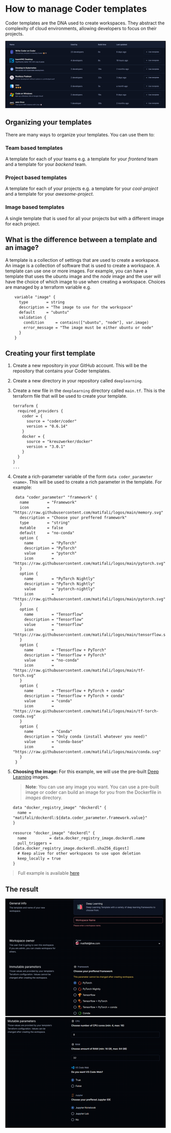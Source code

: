 # How to manage Coder templates

Coder templates are the DNA used to create workspaces. They abstract the complexity of cloud environments, allowing developers to focus on their projects.

[![Coder templates](./static/templates.png)](./static/templates.png)

## Organizing your templates

There are many ways to organize your templates. You can use them to:

### Team based templates

A template for each of your teams e.g. a template for your _frontend_ team and a template for your _backend_ team.

### Project based templates

A template for each of your projects e.g. a template for your _cool-project_ and a template for your _awesome-project_.

### Image based templates

A single template that is used for all your projects but with a different image for each project.

## What is the difference between a template and an image?

A template is a collection of settings that are used to create a workspace. An image is a collection of software that is used to create a workspace. A template can use one or more images. For example, you can have a template that uses the _ubuntu_ image and the _node_ image and the user will have the choice of which image to use when creating a workspace. Choices are managed by a terraform variable e.g.

```hcl
    variable "image" {
      type        = string
      description = "The image to use for the workspace"
      default     = "ubuntu"
      validation {
        condition     = contains(["ubuntu", "node"], var.image)
        error_message = "The image must be either ubuntu or node"
      }
    }
```

## Creating your first template

1. Create a new repository in your GitHub account. This will be the repository that contains your Coder templates.

2. Create a new directory in your repository called `deeplearning`.

3. Create a new file in the `deeplearning` directory called `main.tf`. This is the terraform file that will be used to create your template.

   ```hcl
   terraform {
     required_providers {
       coder = {
         source = "coder/coder"
         version = "0.6.14"
       }
       docker = {
         source = "kreuzwerker/docker"
         version = "3.0.1"
       }
     }
   }
   ...
   ```

4. Create a rich-parameter variable of the form `data coder_parameter <name>`. This will be used to create a rich parameter in the template. For example:

   ```hcl
    data "coder_parameter" "framework" {
      name        = "Framework"
      icon        = "https://raw.githubusercontent.com/matifali/logos/main/memory.svg"
      description = "Choose your preffered framework"
      type        = "string"
      mutable     = false
      default     = "no-conda"
      option {
        name        = "PyTorch"
        description = "PyTorch"
        value       = "pytorch"
        icon        = "https://raw.githubusercontent.com/matifali/logos/main/pytorch.svg"
      }
      option {
        name        = "PyTorch Nightly"
        description = "PyTorch Nightly"
        value       = "pytorch-nightly"
        icon        = "https://raw.githubusercontent.com/matifali/logos/main/pytorch.svg"
      }
      option {
        name        = "Tensorflow"
        description = "Tensorflow"
        value       = "tensorflow"
        icon        = "https://raw.githubusercontent.com/matifali/logos/main/tensorflow.svg"
      }
      option {
        name        = "Tensorflow + PyTorch"
        description = "Tensorflow + PyTorch"
        value       = "no-conda"
        icon        = "https://raw.githubusercontent.com/matifali/logos/main/tf-torch.svg"
      }
      option {
        name        = "Tensorflow + PyTorch + conda"
        description = "Tensorflow + PyTorch + conda"
        value       = "conda"
        icon        = "https://raw.githubusercontent.com/matifali/logos/main/tf-torch-conda.svg"
      }
      option {
        name        = "Conda"
        description = "Only conda (install whatever you need)"
        value       = "conda-base"
        icon        = "https://raw.githubusercontent.com/matifali/logos/main/conda.svg"
      }
    }
   ```

5. **Choosing the image:** For this example, we will use the pre-built [Deep Learning](https://github.com/matifali/dockerdl) images.

   > **Note**: You can use any image you want. You can use a pre-built image or coder can build an image for you from the Dockerfile in _images_ directory.

   ```hcl
   data "docker_registry_image" "dockerdl" {
     name = "matifali/dockerdl:${data.coder_parameter.framework.value}"
   }

   resource "docker_image" "dockerdl" {
     name          = data.docker_registry_image.dockerdl.name
     pull_triggers = [data.docker_registry_image.dockerdl.sha256_digest]
     # Keep alive for other workspaces to use upon deletion
     keep_locally = true
   }

   ```

> Full example is available [here](https://github.com/matifali/coder-templates/blob/main/deeplearning/main.tf)

## The result

![Workspace creation](./static/workspace-creation-1.png)
![Workspace creation](./static/workspace-creation-2.png)
